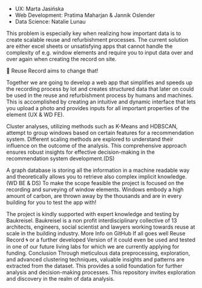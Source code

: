 
- UX: Marta Jasińska
- Web Development: Pratima Maharjan & Jannik Oslender
- Data Science: Natalie Lunau

This problem is especially key when realizing how important data is to create scalable reuse and refurbishment processes.
The current solution are either excel sheets or unsatisfying apps that cannot handle the complexity of e.g. window elements and require you to input data over and over again when creating the record on site.

🚀 Reuse Record aims to change that!

Together we are going to develop a web app that simplifies and speeds up the recording process by lot and creates structured data that later on could be used in the reuse and refurbishment process by humans and machines.
This is accomplished by creating an intuitive and dynamic interface that lets you upload a photo and provides inputs for all important properties of the element (UX & WD FE).

Cluster analyses, utilizing methods such as K-Means and HDBSCAN, attempt to group windows based on certain features for a recommendation system. Different scaling methods are explored to understand their influence on the outcome of the analysis. This comprehensive approach ensures robust insights for effective decision-making in the recommendation system development.(DS)

A graph database is storing all the information in a machine readable way and theoretically allows you to retrieve also complex implicit knowledge. (WD BE & DS)
To make the scope feasible the project is focused on the recording and surveying of window elements.
Windows embody a high amount of carbon, are thrown away by the thousands and are in every building for you to test the app with!

The project is kindly supported with expert knowledge and testing by Baukreisel.
Baukreisel is a non profit interdisciplinary collective of 13 architects, engineers, social scientist and lawyers working towards reuse at scale in the building industry. More Info on GitHub
If all goes well Reuse Record :cyclone: or a further developed Version of it could even be used and tested in one of our future living labs for which we are currently applying for funding.
Conclusion Through meticulous data preprocessing, exploration, and advanced clustering techniques, valuable insights and patterns are extracted from the dataset. This provides a solid foundation for further analysis and decision-making processes. This repository invites exploration and discovery in the realm of data analysis.
